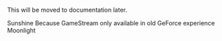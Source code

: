 This will be moved to documentation later.

Sunshine
Because GameStream only available in old GeForce experience
Moonlight
